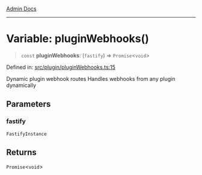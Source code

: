 [Admin Docs](/)

***

# Variable: pluginWebhooks()

> `const` **pluginWebhooks**: (`fastify`) => `Promise`\<`void`\>

Defined in: [src/plugin/pluginWebhooks.ts:15](https://github.com/Sourya07/talawa-api/blob/4e4298c85a0d2c28affa824f2aab7ec32b5f3ac5/src/plugin/pluginWebhooks.ts#L15)

Dynamic plugin webhook routes
Handles webhooks from any plugin dynamically

## Parameters

### fastify

`FastifyInstance`

## Returns

`Promise`\<`void`\>
